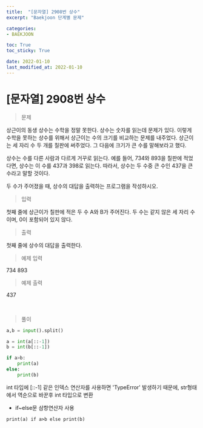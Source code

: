 ```yaml
---
title:  "[문자열] 2908번 상수"
excerpt: "Baekjoon 단계별 문제"

categories:
- BAEKJOON

toc: True
toc_sticky: True

date: 2022-01-10
last_modified_at: 2022-01-10
---
```


# [문자열] 2908번 상수

> 문제

상근이의 동생 상수는 수학을 정말 못한다. 상수는 숫자를 읽는데 문제가 있다. 이렇게 수학을 못하는 상수를 위해서 상근이는 수의 크기를 비교하는 문제를 내주었다. 상근이는 세 자리 수 두 개를 칠판에 써주었다. 그 다음에 크기가 큰 수를 말해보라고 했다.

상수는 수를 다른 사람과 다르게 거꾸로 읽는다. 예를 들어, 734와 893을 칠판에 적었다면, 상수는 이 수를 437과 398로 읽는다. 따라서, 상수는 두 수중 큰 수인 437을 큰 수라고 말할 것이다.

두 수가 주어졌을 때, 상수의 대답을 출력하는 프로그램을 작성하시오.

> 입력

첫째 줄에 상근이가 칠판에 적은 두 수 A와 B가 주어진다. 두 수는 같지 않은 세 자리 수이며, 0이 포함되어 있지 않다.

> 출력

첫째 줄에 상수의 대답을 출력한다.

> 예제 입력

734 893

> 예제 출력

437

<br>

> 풀이

```python
a,b = input().split()

a = int(a[::-1])
b = int(b[::-1])

if a>b:
    print(a)
else:
    print(b)
```

int 타입에 [::-1] 같은 인덱스 연산자를 사용하면 'TypeError' 발생하기 때문에, str형태에서 역순으로 바꾼후 int 타입으로 변환

- if~else문 삼항연산자 사용

`print(a) if a>b else print(b)`
